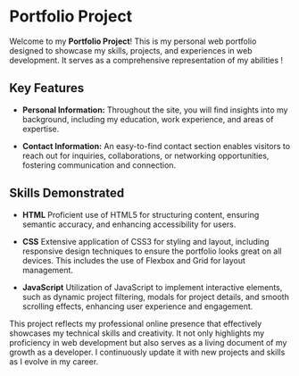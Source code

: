# Portfolio Project

Welcome to my **Portfolio Project**! This is my personal web portfolio designed to showcase my skills, projects, and experiences in web development. It serves as a comprehensive representation of my abilities !

## Key Features

- **Personal Information:** Throughout the site, you will find insights into my background, including my education, work experience, and areas of expertise. 

- **Contact Information:** An easy-to-find contact section enables visitors to reach out for inquiries, collaborations, or networking opportunities, fostering communication and connection.

## Skills Demonstrated

- **HTML** Proficient use of HTML5 for structuring content, ensuring semantic accuracy, and enhancing accessibility for users.

- **CSS** Extensive application of CSS3 for styling and layout, including responsive design techniques to ensure the portfolio looks great on all devices. This includes the use of Flexbox and Grid for layout management.

- **JavaScript** Utilization of JavaScript to implement interactive elements, such as dynamic project filtering, modals for project details, and smooth scrolling effects, enhancing user experience and engagement.


This project reflects my  professional online presence that effectively showcases my technical skills and creativity. It not only highlights my proficiency in web development but also serves as a living document of my growth as a developer. I continuously update it with new projects and skills as I evolve in my career.
